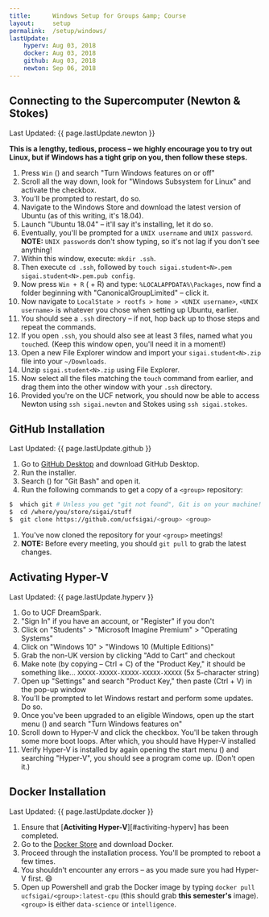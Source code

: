 ```yaml
---
title:      Windows Setup for Groups &amp; Course
layout:     setup
permalink:  /setup/windows/
lastUpdate:
    hyperv: Aug 03, 2018
    docker: Aug 03, 2018
    github: Aug 03, 2018
    newton: Sep 06, 2018
---
```


<div class="alert alert-light" markdown="1">
<div class="d-lg-flex flex-lg-row py-2">
    <h2 class="col-12 col-lg-8 text-center text-lg-left m-lg-0"> Connecting to the Supercomputer (Newton &amp; Stokes) </h2>
    <div class="col-12 col-lg-4 d-flex align-items-center">
        <p class="m-auto" style="white-space: nowrap;">Last Updated: <span class="badge badge-primary">{{ page.lastUpdate.newton }} </span></p>
    </div>
</div>

**This is a lengthy, tedious, process &ndash; we highly encourage you to try out
Linux, but if Windows has a tight grip on you, then follow these steps.**
1. Press `Win` (<i class="fab fa-windows"></i>) and search "Turn Windows 
   features on or off"
1. Scroll all the way down, look for "Windows Subsystem for Linux" and activate 
   the checkbox.
1. You'll be prompted to restart, do so.
1. Navigate to the Windows Store and download the latest version of Ubuntu (as 
   of this writing, it's 18.04).
1. Launch "Ubuntu 18.04" &ndash; it'll say it's installing, let it do so.
1. Eventually, you'll be prompted for a `UNIX username` and `UNIX password`. 
   **NOTE:** `UNIX password`s don't show typing, so it's not lag if you don't 
   see anything!
1. Within this window, execute: `mkdir .ssh`.
1. Then execute `cd .ssh`, followed by 
   `touch sigai.student<N>.pem sigai.student<N>.pem.pub config`.
1. Now press `Win + R` (<i class="fab fa-windows"></i> + R) and type: 
   `%LOCALAPPDATA%\Packages`, now find a folder beginning with 
   "CanonicalGroupLimited" &ndash; click it.
1. Now navigate to `LocalState > rootfs > home > <UNIX username>`, 
   `<UNIX username>` is whatever you chose when setting up Ubuntu, earlier.
1. You should see a `.ssh` directory – if not, hop back up to those steps and 
   repeat the commands.
1. If you open `.ssh`, you should also see at least 3 files, named what you 
   `touch`ed. (Keep this window open, you'll need it in a moment!)
1. Open a new File Explorer window and import your `sigai.student<N>.zip` file 
   into your `~/Downloads`.
1. Unzip `sigai.student<N>.zip` using File Explorer.
1. Now select all the files matching the `touch` command from earlier, and drag 
   them into the other window with your `.ssh` directory.
1. Provided you're on the UCF network, you should now be able to access Newton
using `ssh sigai.newton` and Stokes using `ssh sigai.stokes`.
</div>

<div class="alert alert-light" markdown="1">
<div class="d-lg-flex flex-lg-row py-2">
    <h2 class="col-12 col-lg-8 text-center text-lg-left m-lg-0"> GitHub Installation </h2>
    <div class="col-12 col-lg-4 d-flex align-items-center">
        <p class="m-auto" style="white-space: nowrap;">Last Updated: <span class="badge badge-primary">{{ page.lastUpdate.github }} </span></p>
    </div>
</div>

1. Go to [GitHub Desktop][github-dsk] and download GitHub Desktop.
1. Run the installer.
1. Search (<i class="fab fa-windows"></i>) for "Git Bash" and open it.
1. Run the following commands to get a copy of a `<group>` repository:
```bash
$  which git # Unless you get "git not found", Git is on your machine! :D
$  cd /where/you/store/sigai/stuff
$  git clone https://github.com/ucfsigai/<group> <group>
```
1. You've now cloned the repository for your `<group>` meetings!
1. **NOTE:** Before every meeting, you should `git pull` to grab the latest changes.
</div>

<div id="activating-hyperv" class="alert alert-light" markdown="1">
<div class="d-lg-flex flex-lg-row py-2">
    <h2 class="col-12 col-lg-8 text-center text-lg-left m-lg-0"> Activating Hyper-V </h2>
    <div class="col-12 col-lg-4 d-flex align-items-center">
        <p class="m-auto" style="white-space: nowrap;">Last Updated: <span class="badge badge-primary">{{ page.lastUpdate.hyperv }} </span></p>
    </div>
</div>

1. Go to UCF DreamSpark.
1. "Sign In" if you have an account, or "Register" if you don't
1. Click on "Students" > "Microsoft Imagine Premium" > "Operating Systems"
1. Click on "Windows 10" > "Windows 10 (Multiple Editions)"
1. Grab the non-UK version by clicking "Add to Cart" and checkout
1. Make note (by copying &ndash; Ctrl + C) of the "Product Key," it should be 
    something like... `XXXXX-XXXXX-XXXXX-XXXXX-XXXXX` (5x 5-character string)
1. Open up "Settings" and search "Product Key," then paste (Ctrl + V) in the 
    pop-up window
1. You'll be prompted to let Windows restart and perform some updates. Do so.
1. Once you've been upgraded to an eligible Windows, open up the start menu 
    (<i class="fab fa-windows"></i>) and search "Turn Windows features on"
1. Scroll down to Hyper-V and click the checkbox. You'll be taken through some 
    more boot loops. After which, you should have Hyper-V installed
1. Verify Hyper-V is installed by again opening the start menu 
    (<i class="fab fa-windows"></i>) and searching "Hyper-V", you should see 
    a program come up. (Don't open it.)
</div>

<div class="alert alert-light" markdown="1">
<div class="d-lg-flex flex-lg-row py-2">
    <h2 class="col-12 col-lg-8 text-center text-lg-left m-lg-0"> Docker Installation </h2>
    <div class="col-12 col-lg-4 d-flex align-items-center">
        <p class="m-auto" style="white-space: nowrap;">Last Updated: <span class="badge badge-primary">{{ page.lastUpdate.docker }} </span></p>
    </div>
</div>

1. Ensure that [**Activiting Hyper-V**][#activiting-hyperv] has been completed.
1. Go to the [Docker Store][docker-win] and download Docker.
1. Proceed through the installation process. You'll be prompted to reboot a few 
    times.
1. You shouldn't encounter any errors &ndash; as you made sure you had Hyper-V 
    first. :smile:
1. Open up Powershell and grab the Docker image by typing 
    `docker pull ucfsigai/<group>:latest-cpu` (this should grab **this 
    semester's** image). `<group>` is either `data-science` or `intelligence`.
</div>

[docker-win]: https://store.docker.com/editions/community/docker-ce-desktop-windows
[github-dsk]: https://desktop.github.com/